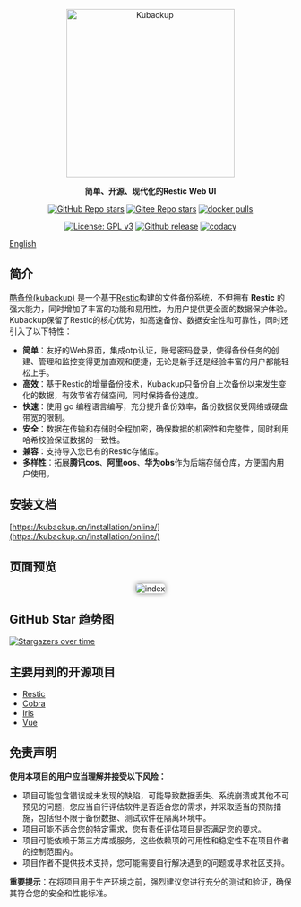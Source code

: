 <p align="center"><a target="_blank" href="https://kubackup.cn"><img src="https://cos.kubackup.cn/img/kubackup-bar.png" alt="Kubackup" width="300" /></a></p>
<p align="center"><b>简单、开源、现代化的Restic Web UI</b></p>
<p align="center">
  <a target="_blank" href="https://github.com/kubackup/kubackup"><img alt="GitHub Repo stars" src="https://img.shields.io/github/stars/kubackup/kubackup?style=flat&logo=github"></a>
  <a target="_blank" style="padding-top: 5px" href="https://gitee.com/kubackup/kubackup"><img alt="Gitee Repo stars" src="https://gitee.com/kubackup/kubackup/badge/star.svg?theme=dark"></a>
  <a target="_blank" href="https://hub.docker.com/r/kubackup/kubackup"><img src="https://img.shields.io/docker/pulls/kubackup/kubackup" alt="docker pulls"/></a>
</p>
<p align="center">
  <a target="_blank" href="https://www.gnu.org/licenses/gpl-3.0.html"><img src="https://shields.io/github/license/kubackup/kubackup?color=%231890FF" alt="License: GPL v3"></a>
  <a target="_blank" href="https://github.com/kubackup/kubackup/releases"><img src="https://img.shields.io/github/v/release/kubackup/kubackup" alt="Github release"></a>
  <a target="_blank" href="https://app.codacy.com/gh/kubackup/kubackup/dashboard?utm_source=gh&utm_medium=referral&utm_content=&utm_campaign=Badge_grade"><img src="https://app.codacy.com/project/badge/Grade/8e1a63fabe8b441cb31d5a70bd0291be" alt="codacy"/></a>
</p>

[English](README.en.md)

## 简介
    
[酷备份(kubackup)](https://kubackup.cn) 是一个基于[Restic](https://github.com/restic/restic)构建的文件备份系统，不但拥有 **Restic** 的强大能力，同时增加了丰富的功能和易用性，为用户提供更全面的数据保护体验。Kubackup保留了Restic的核心优势，如高速备份、数据安全性和可靠性，同时还引入了以下特性：

- **简单**：友好的Web界面，集成otp认证，账号密码登录，使得备份任务的创建、管理和监控变得更加直观和便捷，无论是新手还是经验丰富的用户都能轻松上手。
- **高效**：基于Restic的增量备份技术，Kubackup只备份自上次备份以来发生变化的数据，有效节省存储空间，同时保持备份速度。
- **快速**：使用 go 编程语言编写，充分提升备份效率，备份数据仅受网络或硬盘带宽的限制。
- **安全**：数据在传输和存储时全程加密，确保数据的机密性和完整性，同时利用哈希校验保证数据的一致性。
- **兼容**：支持导入您已有的Restic存储库。
- **多样性**：拓展**腾讯cos**、**阿里oos**、**华为obs**作为后端存储仓库，方便国内用户使用。

## 安装文档

[https://kubackup.cn/installation/online/](https://kubackup.cn/installation/online/)

## 页面预览

<p align="center">
    <img style="box-shadow: 0 0 10px rgba(0,0,0,0.5);border-radius: 5px;" src="https://cos.kubackup.cn/img/index.png" alt="index"/>
</p>

## GitHub Star 趋势图

[![Stargazers over time](https://starchart.cc/kubackup/kubackup.svg?variant=light)](https://starchart.cc/kubackup/kubackup)


## 主要用到的开源项目

* [Restic](https://github.com/restic/restic)
* [Cobra](https://github.com/spf13/cobra)
* [Iris](https://github.com/kataras/iris)
* [Vue](https://github.com/vuejs/vue)


## 免责声明

**使用本项目的用户应当理解并接受以下风险：**
- 项目可能包含错误或未发现的缺陷，可能导致数据丢失、系统崩溃或其他不可预见的问题，您应当自行评估软件是否适合您的需求，并采取适当的预防措施，包括但不限于备份数据、测试软件在隔离环境中。
- 项目可能不适合您的特定需求，您有责任评估项目是否满足您的要求。
- 项目可能依赖于第三方库或服务，这些依赖项的可用性和稳定性不在项目作者的控制范围内。
- 项目作者不提供技术支持，您可能需要自行解决遇到的问题或寻求社区支持。

**重要提示**：在将项目用于生产环境之前，强烈建议您进行充分的测试和验证，确保其符合您的安全和性能标准。
